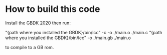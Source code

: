 # How to build this code

Install the [GBDK 2020](https://github.com/gbdk-2020/gbdk-2020) then run:

“{path where you installed the GBDK}/bin/lcc" -c -o ./main.o ./main.c
“{path where you installed the GBDK}/bin/lcc" -o ./main.gb ./main.o

to compile to a GB rom.